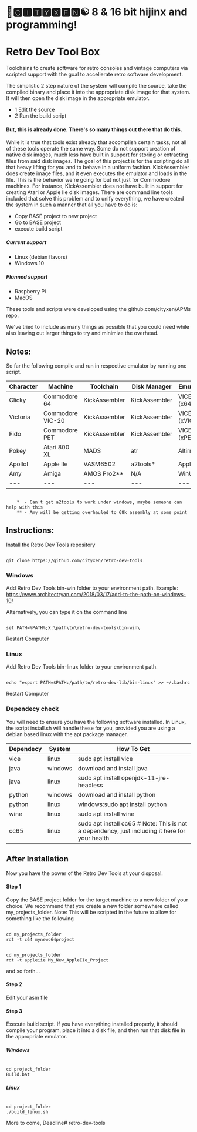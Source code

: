 # 🌆🅲🅸🆃🆈🆇🅴🅽☯️ 8 & 16 bit hijinx and programming!

# Retro Dev Tool Box

Toolchains to create software for retro consoles and vintage computers via scripted support with the goal to accellerate retro software development.

The simplistic 2 step nature of the system will compile the source, take the compiled binary and place it into the appropriate disk image for that system. It will then open the disk image in the appropriate emulator.

* 1 Edit the source
* 2 Run the build script

#### But, this is already done. There's so many things out there that do this.
While it is true that tools exist already that accomplish certain tasks, not all of these tools operate the same way. Some do not support creation of native disk images, much less have built in support for storing or extracting files from said disk images. The goal of this project is for the scripting do all that heavy lifting for you and to behave in a uniform fashion. KickAssembler does create image files, and it even executes the emulator and loads in the file. This is the behavior we're going for but not just for Commodore machines. For instance, KickAssembler does not have built in support for creating Atari or Apple IIe disk images. There are command line tools included that solve this problem and to unify everything, we have created the system in such a manner that all you have to do is:
* Copy BASE project to new project
* Go to BASE project
* execute build script

##### Current support
* Linux (debian flavors)
* Windows 10
##### Planned support
* Raspberry Pi
* MacOS

These tools and scripts were developed using the  github.com/cityxen/APMs repo.

We've tried to include as many things as possible that you could need while also leaving out larger things to try and minimize the overhead.

## Notes:
So far the following compile and run in respective emulator by running one script.

|Character|Machine|Toolchain|Disk Manager|Emulator|
|---|---|---|---|---|
|Clicky|Commodore 64|KickAssembler|KickAssembler|VICE (x64)|
|Victoria|Commodore VIC-20|KickAssembler|KickAssembler|VICE (xVIC)|
|Fido|Commodore PET|KickAssembler|KickAssembler|VICE (xPET)|
|Pokey |      Atari 800 XL |       MADS   |     atr     |        Altirra64|
|Apollol  |   Apple IIe  |         VASM6502 |       a2tools* |       AppleWin|
| Amy    |     Amiga   |            AMOS Pro2**  |   N/A  |           WinUAE|
|---|---|---|---|---|

````

    *  - Can't get a2tools to work under windows, maybe someone can help with this
    ** - Amy will be getting overhauled to 68k assembly at some point

````

## Instructions:

Install the Retro Dev Tools repository

```

git clone https://github.com/cityxen/retro-dev-tools

```

### Windows

Add Retro Dev Tools bin-win folder to your environment path. Example: https://www.architectryan.com/2018/03/17/add-to-the-path-on-windows-10/

Alternatively, you can type it on the command line

```

set PATH=%PATH%;X:\path\to\retro-dev-tools\bin-win\

```

Restart Computer

### Linux

Add Retro Dev Tools bin-linux folder to your environment path.

```

echo "export PATH=$PATH:/path/to/retro-dev-lib/bin-linux" >> ~/.bashrc

```

Restart Computer

### Dependecy check

You will need to ensure you have the following software installed.
In Linux, the script install.sh will handle these for you, provided you are using a debian based linux with the apt package manager.

|Dependecy|System|How To Get|
|---|---|---|
|vice|linux|sudo apt install vice|
|java|windows|download and install java|
|java|linux|sudo apt install openjdk-11-jre-headless|
|python|windows|download and install python|
|python|linux|windows:sudo apt install python|
|wine|linux|sudo apt install wine|
|cc65|linux|sudo apt install cc65 # Note: This is not a dependency, just including it here for your health|

## After Installation

Now you have the power of the Retro Dev Tools at your disposal.

#### Step 1
Copy the BASE project folder for the target machine to a new folder of your choice. We recommend that you create a new folder somewhere called my_projects_folder. Note: This will be scripted in the future to allow for something like the following

```

cd my_projects_folder
rdt -t c64 mynewc64project

```

```

cd my_projects_folder
rdt -t appleiie My_New_AppleIIe_Project

```

and so forth...

#### Step 2
Edit your asm file
    
#### Step 3
Execute build script. If you have everything installed properly, it should compile your program, place it into a disk file, and then run that disk file in the appropriate emulator.

##### Windows

```

cd project_folder
Build.bat

```

##### Linux

```

cd project_folder
./build_linux.sh

```



More to come,
Deadline# retro-dev-tools
